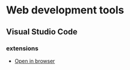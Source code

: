 
# Web development tools

## Visual Studio Code

### extensions

- [Open in browser](https://marketplace.visualstudio.com/items?itemName=techer.open-in-browser)
